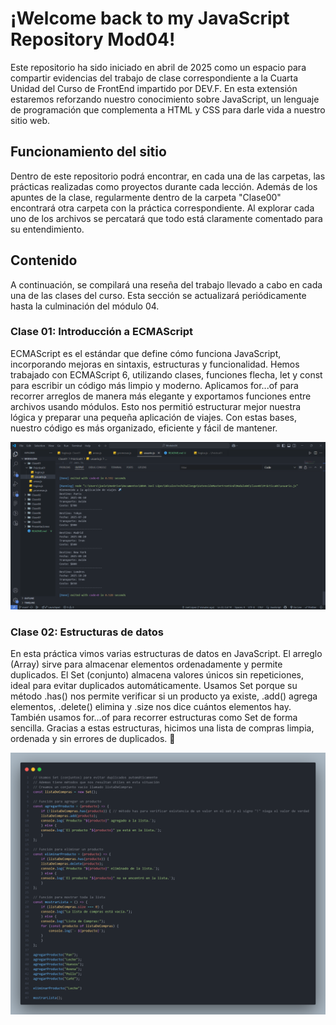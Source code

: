 # ¡Welcome back to my JavaScript Repository Mod04!

Este repositorio ha sido iniciado en abril de 2025 como un espacio para compartir evidencias del trabajo de clase correspondiente a la Cuarta Unidad del Curso de FrontEnd impartido por DEV.F. En esta extensión estaremos reforzando nuestro conocimiento sobre JavaScript, un lenguaje de programación que complementa a HTML y CSS para darle vida a nuestro sitio web.

## Funcionamiento del sitio
Dentro de este repositorio podrá encontrar, en cada una de las carpetas, las prácticas realizadas como proyectos durante cada lección. Además de los apuntes de la clase, regularmente dentro de la carpeta "Clase00" encontrará otra carpeta con la práctica correspondiente.
Al explorar cada uno de los archivos se percatará que todo está claramente comentado para su entendimiento.

## Contenido
A continuación, se compilará una reseña del trabajo llevado a cabo en cada una de las clases del curso. Esta sección se actualizará periódicamente hasta la culminación del módulo 04.

### Clase 01: Introducción a ECMAScript
ECMAScript es el estándar que define cómo funciona JavaScript, incorporando mejoras en sintaxis, estructuras y funcionalidad. Hemos trabajado con ECMAScript 6, utilizando clases, funciones flecha, let y const para escribir un código más limpio y moderno. Aplicamos for...of para recorrer arreglos de manera más elegante y exportamos funciones entre archivos usando módulos. Esto nos permitió estructurar mejor nuestra lógica y preparar una pequeña aplicación de viajes. Con estas bases, nuestro código es más organizado, eficiente y fácil de mantener.

![Código de Clase01](./img/Práctica01.png)

### Clase 02: Estructuras de datos
En esta práctica vimos varias estructuras de datos en JavaScript. El arreglo (Array) sirve para almacenar elementos ordenadamente y permite duplicados. El Set (conjunto) almacena valores únicos sin repeticiones, ideal para evitar duplicados automáticamente. Usamos Set porque su método .has() nos permite verificar si un producto ya existe, .add() agrega elementos, .delete() elimina y .size nos dice cuántos elementos hay. También usamos for...of para recorrer estructuras como Set de forma sencilla. Gracias a estas estructuras, hicimos una lista de compras limpia, ordenada y sin errores de duplicados. 🚀

![Código de Clase02](./img/Práctica02.png)
